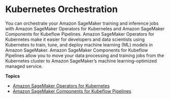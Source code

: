 # Kubernetes Orchestration<a name="kubernetes-workflows"></a>

You can orchestrate your Amazon SageMaker training and inference jobs with Amazon SageMaker Operators for Kubernetes and Amazon SageMaker Components for Kubeflow Pipelines\. Amazon SageMaker Operators for Kubernetes make it easier for developers and data scientists using Kubernetes to train, tune, and deploy machine learning \(ML\) models in Amazon SageMaker\. Amazon SageMaker Components for Kubeflow Pipelines allow you to move your data processing and training jobs from the Kubernetes cluster to Amazon SageMaker’s machine learning\-optimized managed service\.

**Topics**
+ [Amazon SageMaker Operators for Kubernetes](amazon-sagemaker-operators-for-kubernetes.md)
+ [Amazon SageMaker Components for Kubeflow Pipelines](amazon-sagemaker-components-for-kubeflow-pipelines.md)